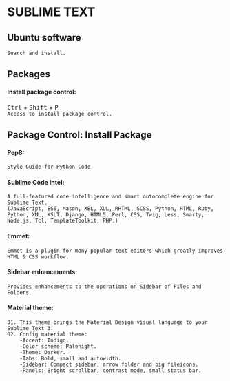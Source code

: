 <div>

<h1>SUBLIME TEXT</h1>
<h2>Ubuntu software</h2>

`Search and install.`

<h2>Packages</h2>
<h4>Install package control:</h4>

<kbd>Ctrl</kbd> + <kbd>Shift</kbd> + <kbd>P</kbd><br>
`Access to install package control.`

<h2>Package Control: Install Package</h2>
<h4>Pep8:</h4>

`Style Guide for Python Code.`

<h4>Sublime Code Intel:</h4>

```
A full-featured code intelligence and smart autocomplete engine for Sublime Text.
(JavaScript, ES6, Mason, XBL, XUL, RHTML, SCSS, Python, HTML, Ruby, Python, XML, XSLT, Django, HTML5, Perl, CSS, Twig, Less, Smarty, Node.js, Tcl, TemplateToolkit, PHP.)
```

<h4>Emmet:</h4>

`Emmet is a plugin for many popular text editors which greatly improves HTML & CSS workflow.`

<h4>Sidebar enhancements:</h4>

`Provides enhancements to the operations on Sidebar of Files and Folders.`

<h4>Material theme:</h4>

```
01. This theme brings the Material Design visual language to your Sublime Text 3.
02. Config material theme:
	-Accent: Indigo.
	-Color scheme: Palenight.
	-Theme: Darker.
	-Tabs: Bold, small and autowidth.
	-Sidebar: Compact sidebar, arrow folder and big fileicons.
	-Panels: Bright scrollbar, contrast mode, small status bar.
```

</div>